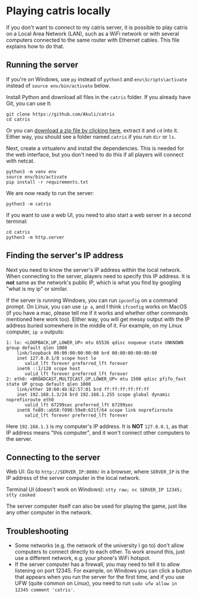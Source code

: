 # Playing catris locally

If you don't want to connect to my catris server,
it is possible to play catris on a Local Area Network (LAN),
such as a WiFi network or
with several computers connected to the same router with Ethernet cables.
This file explains how to do that.


## Running the server

If you're on Windows, use `py` instead of `python3` and `env\Scripts\activate` instead of `source env/bin/activate` below.

Install Python and download all files in the `catris` folder.
If you already have Git, you can use it:

```
git clone https://github.com/Akuli/catris
cd catris
```

Or you can [download a zip file by clicking here](https://github.com/Akuli/catris/archive/refs/heads/main.zip),
extract it and `cd` into it.
Either way, you should see a folder named `catris` if you run `dir` or `ls`.

Next, create a virtualenv and install the dependencies.
This is needed for the web interface,
but you don't need to do this if all players will connect with netcat.

```
python3 -m venv env
source env/bin/activate
pip install -r requirements.txt
```

We are now ready to run the server:

```
python3 -m catris
```

If you want to use a web UI, you need to also start a web server in a second terminal:

```
cd catris
python3 -m http.server
```


## Finding the server's IP address

Next you need to know the server's IP address within the local network.
When connecting to the server, players need to specify this IP address.
It is **not** same as the network's public IP,
which is what you find by googling "what is my ip" or similar.

If the server is running Windows, you can run `ipconfig` on a command prompt.
On Linux, you can use `ip a`, and I think `ifconfig` works on MacOS
(if you have a mac, please tell me if it works and whether other commands mentioned here work too).
Either way, you will get messy output with the IP address buried somewhere in the middle of it.
For example, on my Linux computer, `ip a` outputs:

```
1: lo: <LOOPBACK,UP,LOWER_UP> mtu 65536 qdisc noqueue state UNKNOWN group default qlen 1000
    link/loopback 00:00:00:00:00:00 brd 00:00:00:00:00:00
    inet 127.0.0.1/8 scope host lo
       valid_lft forever preferred_lft forever
    inet6 ::1/128 scope host 
       valid_lft forever preferred_lft forever
2: eth0: <BROADCAST,MULTICAST,UP,LOWER_UP> mtu 1500 qdisc pfifo_fast state UP group default qlen 1000
    link/ether 10:60:4b:82:57:01 brd ff:ff:ff:ff:ff:ff
    inet 192.168.1.3/24 brd 192.168.1.255 scope global dynamic noprefixroute eth0
       valid_lft 67299sec preferred_lft 67299sec
    inet6 fe80::ab58:f098:59e0:621f/64 scope link noprefixroute 
       valid_lft forever preferred_lft forever
```

Here `192.168.1.3` is my computer's IP address.
It is **NOT** `127.0.0.1`, as that IP address means "this computer",
and it won't connect other computers to the server.


## Connecting to the server

Web UI: Go to `http://SERVER_IP:8000/` in a browser,
where `SERVER_IP` is the IP address of the server computer in the local network.

Terminal UI (doesn't work on Windows): `stty raw; nc SERVER_IP 12345; stty cooked`

The server computer itself can also be used for playing the game,
just like any other computer in the network.


## Troubleshooting

- Some networks (e.g. the network of the university I go to)
    don't allow computers to connect directly to each other.
    To work around this, just use a different network,
    e.g. your phone's WiFi hotspot.
- If the server computer has a firewall, you may need to tell it to allow listening on port 12345.
    For example, on Windows you can click a button that appears when you run the server for the first time,
    and if you use UFW (quite common on Linux),
    you need to run `sudo ufw allow in 12345 comment 'catris'`.
